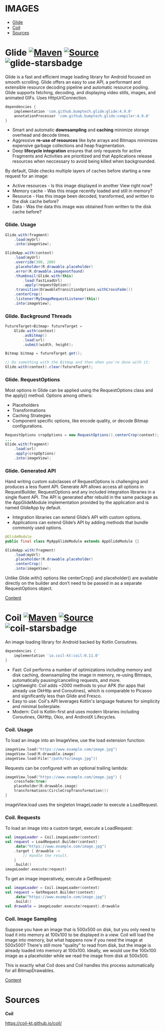 # IMAGES

- [Glide](#glide---)
- [Coil](#coil---)
- [Sources](#sources)  



# Glide [![Maven][glide-mavenbadge]][glide-maven] [![Source][glide-sourcebadge]][glide-source] ![glide-starsbadge]

Glide is a fast and efficient image loading library for Android focused on smooth scrolling. Glide offers an easy to use API, a performant and extensible resource decoding pipeline and automatic resource pooling. Glide supports fetching, decoding, and displaying video stills, images, and animated GIFs. Uses HttpUrlConnection.

```gradle
dependencies {
    implementation 'com.github.bumptech.glide:glide:4.9.0'
    annotationProcessor 'com.github.bumptech.glide:compiler:4.9.0'
}
```

- Smart and automatic **downsampling** and **caching** minimize storage overhead and decode times.
- Aggressive **re-use of resources** like byte arrays and Bitmaps minimizes expensive garbage collections and heap fragmentation.
- Deep **lifecycle integration** ensures that only requests for active Fragments and Activities are prioritized and that Applications release resources when neccessary to avoid being killed when backgrounded.

By default, Glide checks multiple layers of caches before starting a new request for an image:

- Active resources - Is this image displayed in another View right now?
- Memory cache - Was this image recently loaded and still in memory?
- Resource - Has this image been decoded, transformed, and written to the disk cache before?
- Data - Was the data this image was obtained from written to the disk cache before?

### Glide. Usage

```java
Glide.with(fragment)
    .load(myUrl)
    .into(imageView);
```

```java
GlideApp.with(context)
    .load(myUrl)
    .override(300, 200)
    .placeholder(R.drawable.placeholder)
    .error(R.drawable.imagenotfound)
    .thumbnail(Glide.with(this)
        .load(fastLoadUrl)
        .apply(requestOption))
    .transition(DrawableTransitionOptions.withCrossFade())
    .centerCrop()
    .listener(MyImageRequestListener(this))
    .into(imageView);
```

### Glide. Background Threads

```java
FutureTarget<Bitmap> futureTarget =
    Glide.with(context)
        .asBitmap()
        .load(url)
        .submit(width, height);

Bitmap bitmap = futureTarget.get();

// Do something with the Bitmap and then when you're done with it:
Glide.with(context).clear(futureTarget);
```

### Glide. RequestOptions

Most options in Glide can be applied using the RequestOptions class and the apply() method. Options among others:

- Placeholders
- Transformations
- Caching Strategies
- Component specific options, like encode quality, or decode Bitmap configurations.

```java
RequestOptions cropOptions = new RequestOptions().centerCrop(context);
...
Glide.with(fragment)
    .load(url)
    .apply(cropOptions)
    .into(imageView);
```

### Glide. Generated API

Hand writing custom subclasses of RequestOptions is challenging and produces a less fluent API. Generate API allows access all options in RequestBuilder, RequestOptions and any included integration libraries in a single fluent API. The API is generated after rebuild in the same package as the AppGlideModule implementation provided by the application and is named GlideApp by default.

- Integration libraries can extend Glide’s API with custom options.
- Applications can extend Glide’s API by adding methods that bundle commonly used options.

```java
@GlideModule
public final class MyAppGlideModule extends AppGlideModule {}
```

```java
GlideApp.with(fragment)
    .load(myUrl)
    .placeholder(R.drawable.placeholder)
    .centerCrop()
    .into(imageView);
```

Unlike Glide.with() options like centerCrop() and placeholder() are available directly on the builder and don’t need to be passed in as a separate RequestOptions object.

[Content](#images)
# Coil [![Maven][coil-mavenbadge]][coil-maven] [![Source][coil-sourcebadge]][coil-source] ![coil-starsbadge]

An image loading library for Android backed by Kotlin Coroutines.

```gradle
dependencies {
    implementation 'io.coil-kt:coil:0.11.0'
}
```

- Fast: Coil performs a number of optimizations including memory and disk caching, downsampling the image in memory, re-using Bitmaps, automatically pausing/cancelling requests, and more.
- Lightweight: Coil adds ~2000 methods to your APK (for apps that already use OkHttp and Coroutines), which is comparable to Picasso and significantly less than Glide and Fresco.
- Easy to use: Coil's API leverages Kotlin's language features for simplicity and minimal boilerplate.
- Modern: Coil is Kotlin-first and uses modern libraries including Coroutines, OkHttp, Okio, and AndroidX Lifecycles.

### Coil. Usage

To load an image into an ImageView, use the load extension function:

```kotlin
imageView.load("https://www.example.com/image.jpg")
imageView.load(R.drawable.image)
imageView.load(File("/path/to/image.jpg"))
```

Requests can be configured with an optional trailing lambda:

```kotlin
imageView.load("https://www.example.com/image.jpg") {
    crossfade(true)
    placeholder(R.drawable.image)
    transformations(CircleCropTransformation())
}
```

imageView.load uses the singleton ImageLoader to execute a LoadRequest.

### Coil. Requests

To load an image into a custom target, execute a LoadRequest:

```kotlin
val imageLoader = Coil.imageLoader(context)
val request = LoadRequest.Builder(context)
    .data("https://www.example.com/image.jpg")
    .target { drawable ->
        // Handle the result.
    }
    .build()
imageLoader.execute(request)
```

To get an image imperatively, execute a GetRequest:

```kotlin
val imageLoader = Coil.imageLoader(context)
val request = GetRequest.Builder(context)
    .data("https://www.example.com/image.jpg")
    .build()
val drawable = imageLoader.execute(request).drawable
```

### Coil. Image Sampling

Suppose you have an image that is 500x500 on disk, but you only need to load it into memory at 100x100 to be displayed in a view. Coil will load the image into memory, but what happens now if you need the image at 500x500? There's still more "quality" to read from disk, but the image is already loaded into memory at 100x100. Ideally, we would use the 100x100 image as a placeholder while we read the image from disk at 500x500.

This is exactly what Coil does and Coil handles this process automatically for all BitmapDrawables.

[Content](#network)
# Sources

**Coil**

https://coil-kt.github.io/coil/



[glide-maven]: https://search.maven.org/artifact/com.github.bumptech.glide/glide
[glide-mavenbadge]: https://maven-badges.herokuapp.com/maven-central/com.github.bumptech.glide/glide/badge.svg
[glide-source]: https://github.com/bumptech/glide
[glide-sourcebadge]: https://img.shields.io/badge/source-github-orange.svg
[glide-starsbadge]: https://img.shields.io/github/stars/bumptech/glide


[coil-maven]: https://search.maven.org/artifact/io.coil-kt/coil
[coil-mavenbadge]: https://maven-badges.herokuapp.com/maven-central/io.coil-kt/coil/badge.svg
[coil-source]: https://github.com/coil-kt/coil
[coil-sourcebadge]: https://img.shields.io/badge/source-github-orange.svg
[coil-starsbadge]: https://img.shields.io/github/stars/coil-kt/coil
